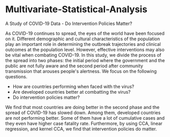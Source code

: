 # Multivariate-Statistical-Analysis
A Study of COVID-19 Data - Do Intervention Policies Matter?

As COVID-19 continues to spread, the eyes of the world have been focused on it. Different demographic and cultural characteristics of the population play an important role in determining the outbreak trajectories and clinical outcomes at the population level. However, effective interventions may also be vital when combating COVID-19. In this study, we divide the process of the spread into two phases: the initial period where the government and the public are not fully aware and the second period after community transmission that arouses people's alertness. We focus on the following questions. 

* How are countries performing when faced with the virus? 
* Are developed countries better at combatting the virus?
* Do intervention policies matter?

We find that most countries are doing better in the second phase and the spread of COVID-19 has slowed down. Among them, developed countries are not performing better. Some of them have a lot of cumulative cases and they even have higher case fatality rate. Furthermore, by using CCA, linear regression, and kernel CCA, we find that intervention policies do matter. 
